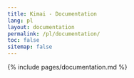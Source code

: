 ```yaml
---
title: Kimai - Documentation
lang: pl
layout: documentation
permalink: /pl/documentation/
toc: false
sitemap: false
---
```


{% include pages/documentation.md %}
